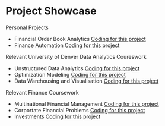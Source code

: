 # Project Showcase

Personal Projects
- Financial Order Book Analytics [Coding for this project](TBA)
- Finance Automation [Coding for this project](TBA)


Relevant University of Denver Data Analytics Coureswork
- Unstructured Data Analytics [Coding for this project](TBA)
- Optimization Modeling [Coding for this project](TBA)
- Data Warehousing and Visualisation [Coding for this project](TBA)


Relevant Finance Coursework 
- Multinational Financial Management [Coding for this project](TBA)
- Corportate Financial Problems [Coding for this project](TBA)
- Investments [Coding for this project](TBA)
